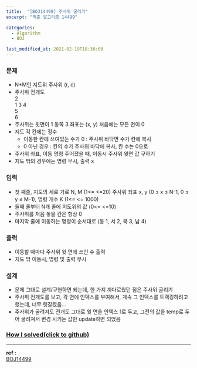 ```yaml
---
title:  "[BOJ14499] 주사위 굴리기"
excerpt: "백준 알고리즘 14499"

categories:
  - Algorithm
  - BOJ

last_modified_at: 2021-02-19T18:30:00
---
```


### 문제
- N*M인 지도위 주사위 (r, c)
- 주사위 전개도  
    2  
    1 3 4  
    5  
    6  
- 주사위는 윗면이 1 동쪽 3 좌표는 (x, y) 처음에는 모든 면이 0
- 지도 각 칸에는 정수
    - 이동한 칸에 쓰여있는 수가 0 : 주사위 바닥면 수가 칸에 복사
    - 0 아닌 경우 : 칸의 수가 주사위 바닥에 복사, 칸 수는 0으로
- 주사위 좌표, 이동 명령 주어졌을 때, 이동시 주사위 윗면 값 구하기
- 지도 밖의 경우에는 명령 무시, 출력 x

### 입력
- 첫 째줄, 지도의 세로 가로 N, M (1<= <=20) 주사위 좌표 x, y (0 ≤ x ≤ N-1, 0 ≤ y ≤ M-1), 명령 개수 K (1<= <= 1000)
- 둘째 줄부터 N개 줄에 지도위의 값 (0<= <=10)
- 주사위를 처음 놓을 칸은 항상 0
- 마지막 줄에 이동하는 명령이 순서대로 (동 1, 서 2, 북 3, 남 4)

### 출력
- 이동할 때마다 주사위 윗 면에 쓰인 수 출력
- 지도 밖 이동시, 명령 및 출력 무시

### 설계
- 문제 그대로 설계/구현하면 되는데, 한 가지 까다로웠던 점은 주사위 굴리기
- 주사위 전개도를 보고, 각 면에 인덱스를 부여해서, 계속 그 인덱스를 트랙킹하려고 했는데, 너무 헷갈렸음…
- 주사위가 굴려져도 전개도 그대로 윗 면을 인덱스 1로 두고, 그전의 값을 temp로 두어 굴려져서 변경 시키는 값만 update하면 되었음



### [How I solved(click to github)](https://github.com/mindflip/Algorithm_BOJ/blob/master/boj14499.cpp)

----
**ref :**  
[BOJ14499](https://www.acmicpc.net/problem/14499)
